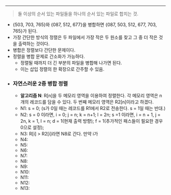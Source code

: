 ----
> 둘 이상의 순서 있는 파일들을 하나의 순서 있는 파일로 합치는 것.

- {503, 703, 765}와 {087, 512, 677}을 병합하면 {087, 503, 512, 677, 703, 765}가 된다.
- 가장 간단한 방식의 정렬은 두 파일에서 가장 작은 두 원소를 찾고 그 중 더 작은 것을 출력하는 것이다.
- 병합은 정렬보다 간단한 문제이다.
- 정렬을 병합 문제로 간소화가 가능하다.
	- 정렬될 때까지 더 긴 부분의 파일을 병합해 나가면 된다.
	- 이는 삽입 정렬의 한 확장으로 간주할 수 있음.
- ### 자연스러운 2중 병합 정렬
	- **알고리즘 N**: R\[n]을 두 메모리 영역을 이용하여 정렬한다. 각 메모리 영역은 n개의 레코드를 담을 수 있다. 두 번째 메모리 영역은 R2\[n]이라고 하겠다.
	- N1: s = 0; (s가 0일 때는 레코드를 R1에서 R2로 전송한다. s = 1일 때는 반대.)
	- N2:
		s = 0 이라면, i = 0; j = n; k = n+1; l = 2n;
		s =1 이라면, i = n + 1, j = 2n, k = 1, l = n;
		d = 1(현재 출력 방향); f = 1(추가적인 패스들이 필요한 경우 0으로 설정); 
	- N3: R\[i] > R2\[i]라면 N8로 간다. 만약 i가 
	- N4:
	- N5:
	- N6:
	- N7:
	- N8:
	- N9:
	- N10:
	- N11:
	- N12:
	- N13:
